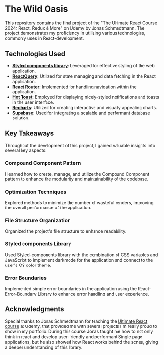# The Wild Oasis

This repository contains the final project of the "The Ultimate React Course 2024: React, Redux & More" on Udemy by Jonas Schmedtmann. The project demonstrates my proficiency in utilizing various technologies, commonly uses in React-development.

## Technologies Used

- **[Styled components library](https://styled-components.com/)**: Leveraged for effective styling of the web application.
- **[ReactQuery](https://tanstack.com/query/v4/docs/react/overview)**: Utilized for state managing and data fetching in the React application.
- **[React Router](https://reactrouter.com/en/main)**: Implemented for handling navigation within the application.
- **[Hot Toast](https://react-hot-toast.com/docs)**: Employed for displaying nicely-styled notifications and toasts in the user interface.
- **[Recharts](https://recharts.org/en-US/)**: Utilized for creating interactive and visually appealing charts.
- **[Supabase](https://supabase.com/docs)**: Used for integrating a scalable and performant database solution.

## Key Takeaways

Throughout the development of this project, I gained valuable insights into several key aspects:

### Compound Component Pattern

I learned how to create, manage, and utilize the Compound Component pattern to enhance the modularity and maintainability of the codebase.

### Optimization Techniques

Explored methods to minimize the number of wasteful renders, improving the overall performance of the application.

### File Structure Organization

Organized the project's file structure to enhance readability.

### Styled components Library

Used Styled-components library with the combination of CSS variables and JavaScript to implement darkmode for the application and connect to the user's OS color theme.

### Error Boundaries

Implemented simple error boundaries in the application using the React-Error-Boundary Library to enhance error handling and user experience.

## Acknowledgments

Special thanks to Jonas Schmedtmann for teaching the [Ultimate React course](https://www.udemy.com/course/the-ultimate-react-course/) at Udemy, that provided me with several projects I'm really proud to show in my portfolio. During this course Jonas taught me how to not only think in react and develop user-friendly and performant Single page applications, but he also showed how React works behind the scnes, giving a deeper understanding of this library.

